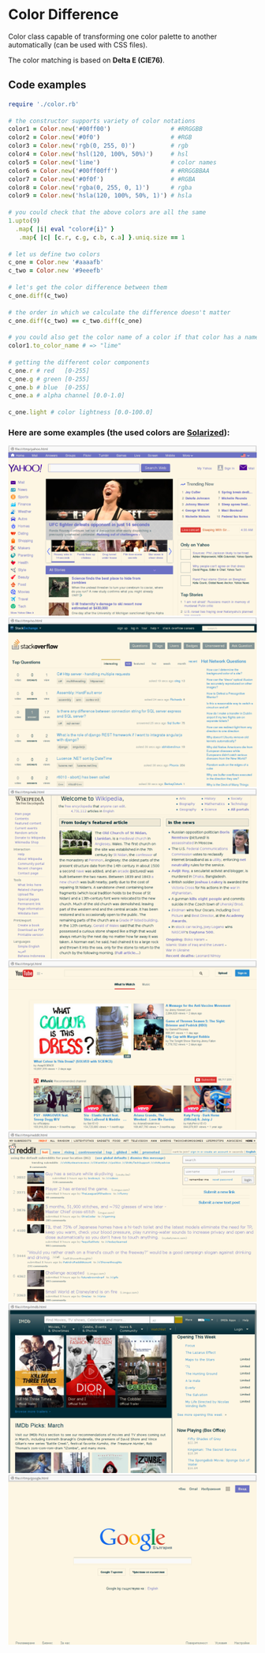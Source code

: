 # Color Difference
Color class capable of transforming one color palette
to another automatically (can be used with CSS files).

The color matching is based on **Delta E (CIE76)**.

## Code examples
```ruby
require './color.rb'

# the constructor supports variety of color notations
color1 = Color.new('#00ff00')                 # #RRGGBB
color2 = Color.new('#0f0')                    # #RGB
color3 = Color.new('rgb(0, 255, 0)')          # rgb
color4 = Color.new('hsl(120, 100%, 50%)')     # hsl
color5 = Color.new('lime')                    # color names
color6 = Color.new('#00ff00ff')               # #RRGGBBAA
color7 = Color.new('#0f0f')                   # #RGBA
color8 = Color.new('rgba(0, 255, 0, 1)')      # rgba
color9 = Color.new('hsla(120, 100%, 50%, 1)') # hsla

# you could check that the above colors are all the same
1.upto(9)
  .map{ |i| eval "color#{i}" }
   .map{ |c| [c.r, c.g, c.b, c.a] }.uniq.size == 1

# let us define two colors
c_one = Color.new '#aaaafb'
c_two = Color.new '#9eeefb'

# let's get the color difference between them
c_one.diff(c_two)

# the order in which we calculate the difference doesn't matter
c_one.diff(c_two) == c_two.diff(c_one)

# you could also get the color name of a color if that color has a name
color1.to_color_name # => "lime"

# getting the different color components
c_one.r # red   [0-255]
c_one.g # green [0-255]
c_one.b # blue  [0-255]
c_one.a # alpha channel [0.0-1.0]

c_one.light # color lightness [0.0-100.0]

```

### Here are some examples (the used colors are [Solarized](http://ethanschoonover.com/solarized)):
![](img-examples/yahoo.png)
![](img-examples/so.png)
![](img-examples/wiki.png)
![](img-examples/yt.png)
![](img-examples/reddit.png)
![](img-examples/imdb.png)
![](img-examples/google.png)

